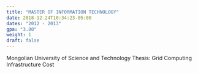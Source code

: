 ```yaml
---
title: "MASTER OF INFORMATION TECHNOLOGY"
date: 2018-12-24T10:34:23-05:00
dates: "2012 - 2013"
gpa: "3.80"
weight: 1
draft: false
---
```

Mongolian University of Science and Technology
Thesis: Grid Computing Infrastructure Cost
